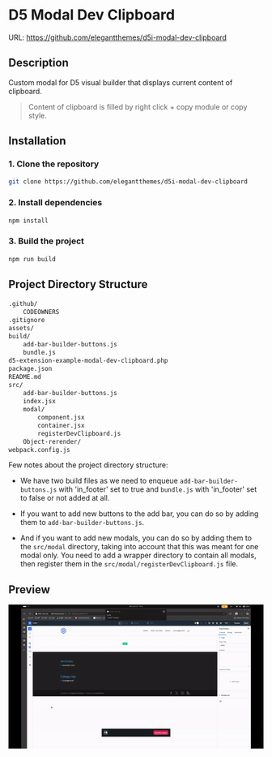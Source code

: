 # D5 Modal Dev Clipboard

URL: https://github.com/elegantthemes/d5i-modal-dev-clipboard

## Description
Custom modal for D5 visual builder that displays current content of clipboard.

> Content of clipboard is filled by right click + copy module or copy style.

## Installation

### 1. Clone the repository

```bash
git clone https://github.com/elegantthemes/d5i-modal-dev-clipboard
```

### 2. Install dependencies

```bash
npm install
```

### 3. Build the project

```bash
npm run build
```

## Project Directory Structure

```
.github/ 
    CODEOWNERS
.gitignore
assets/
build/
    add-bar-builder-buttons.js
    bundle.js
d5-extension-example-modal-dev-clipboard.php
package.json
README.md
src/
    add-bar-builder-buttons.js
    index.jsx
    modal/
        component.jsx
        container.jsx
        registerDevClipboard.js
    Object-rerender/
webpack.config.js
```
Few notes about the project directory structure:

- We have two build files as we need to enqueue  `add-bar-builder-buttons.js` with 'in_footer' set to true and `bundle.js` with 'in_footer' set to false or not added at all.

- If you want to add new buttons to the add bar, you can do so by adding them to `add-bar-builder-buttons.js`.
- And if you want to add new modals, you can do so by adding them to the `src/modal` directory, taking into account that this was meant for one modal only. You need to add a wrapper directory to contain all modals, then register them in the `src/modal/registerDevClipboard.js` file.


## Preview

![Preview](./assets/preview-of-dev-clipboard.gif)